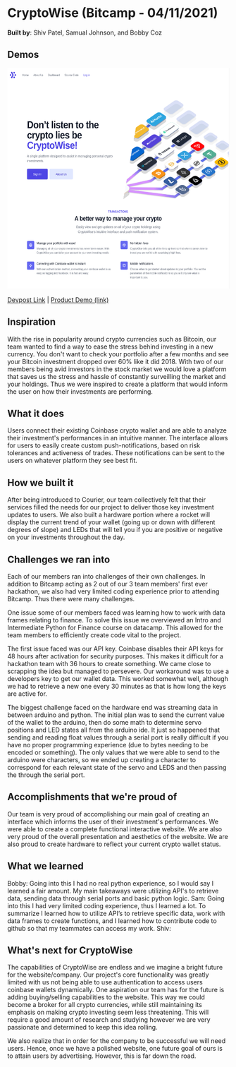 # CryptoWise (Bitcamp - 04/11/2021)

<div valign="bottom">

**Built by**: Shiv Patel, Samual Johnson, and Bobby Coz

## Demos

<a href='https://crypto-wise-bitcamp-2021.vercel.app/'><img src='./Homepage.png' height=500></img></a>

[Devpost Link](https://devpost.com/software/cryptowise) | [Product Demo (link)](https://crypto-wise-bitcamp-2021.vercel.app/)

## Inspiration

With the rise in popularity around crypto currencies such as Bitcoin, our team wanted to find a way to ease the stress behind investing in a new currency. You don't want to check your portfolio after a few months and see your Bitcoin investment dropped over 60% like it did 2018. With two of our members being avid investors in the stock market we would love a platform that saves us the stress and hassle of constantly surveilling the market and your holdings. Thus we were inspired to create a platform that would inform the user on how their investments are performing.

## What it does

Users connect their existing Coinbase crypto wallet and are able to analyze their investment's performances in an intuitive manner. The interface allows for users to easily create custom push-notifications, based on risk tolerances and activeness of trades. These notifications can be sent to the users on whatever platform they see best fit.

## How we built it

After being introduced to Courier, our team collectively felt that their services filled the needs for our project to deliver those key investment updates to users. We also built a hardware portion where a rocket will display the current trend of your wallet (going up or down with different degrees of slope) and LEDs that will tell you if you are positive or negative on your investments throughout the day.

## Challenges we ran into

Each of our members ran into challenges of their own challenges. In addition to Bitcamp acting as 2 out of our 3 team members' first ever hackathon, we also had very limited coding experience prior to attending Bitcamp. Thus there were many challenges.

One issue some of our members faced was learning how to work with data frames relating to finance. To solve this issue we overviewed an Intro and Intermediate Python for Finance course on datacamp. This allowed for the team members to efficiently create code vital to the project.

The first issue faced was our API key. Coinbase disables their API keys for 48 hours after activation for security purposes. This makes it difficult for a hackathon team with 36 hours to create something. We came close to scrapping the idea but managed to persevere. Our workaround was to use a developers key to get our wallet data. This worked somewhat well, although we had to retrieve a new one every 30 minutes as that is how long the keys are active for.

The biggest challenge faced on the hardware end was streaming data in between arduino and python. The initial plan was to send the current value of the wallet to the arduino, then do some math to determine servo positions and LED states all from the arduino ide. It just so happened that sending and reading float values through a serial port is really difficult if you have no proper programming experience (due to bytes needing to be encoded or something). The only values that we were able to send to the arduino were characters, so we ended up creating a character to correspond for each relevant state of the servo and LEDS and then passing the through the serial port.

## Accomplishments that we're proud of

Our team is very proud of accomplishing our main goal of creating an interface which informs the user of their investment's performances. We were able to create a complete functional interactive website. We are also very proud of the overall presentation and aesthetics of the website. We are also proud to create hardware to reflect your current crypto wallet status.

## What we learned

Bobby: Going into this I had no real python experience, so I would say I learned a fair amount. My main takeaways were utilizing API's to retrieve data, sending data through serial ports and basic python logic.
Sam: Going into this I had very limited coding experience, thus I learned a lot. To summarize I learned how to utilize API’s to retrieve specific data, work with data frames to create functions, and I learned how to contribute code to github so that my teammates can access my work.
Shiv:

## What's next for CryptoWise

The capabilities of CryptoWise are endless and we imagine a bright future for the website/company. Our project's core functionality was greatly limited with us not being able to use authentication to access users coinbase wallets dynamically. One aspiration our team has for the future is adding buying/selling capabilities to the website. This way we could become a broker for all crypto currencies, while still maintaining its emphasis on making crypto investing seem less threatening. This will require a good amount of research and studying however we are very passionate and determined to keep this idea rolling.

We also realize that in order for the company to be successful we will need users. Hence, once we have a polished website, one future goal of ours is to attain users by advertising. However, this is far down the road.
